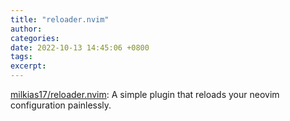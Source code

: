 ```yaml
---
title: "reloader.nvim"
author: 
categories: 
date: 2022-10-13 14:45:06 +0800
tags: 
excerpt: 
---
```





[milkias17/reloader.nvim](https://github.com/milkias17/reloader.nvim): A simple plugin that reloads your neovim configuration painlessly.








